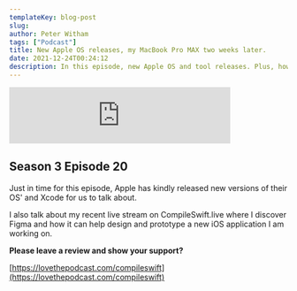 ```yaml
---
templateKey: blog-post
slug: 
author: Peter Witham
tags: ["Podcast"]
title: New Apple OS releases, my MacBook Pro MAX two weeks later.
date: 2021-12-24T00:24:12
description: In this episode, new Apple OS and tool releases. Plus, how is that MacBook Pro MAX holding up 2 weeks later.
---
```


<iframe src="https://anchor.fm/compileswift/embed/episodes/Apple-new-OS-and-Xcode-releases--My-figma-exploration-e1bltdl" height="102px" width="400px" frameborder="0" scrolling="no"></iframe>

## Season 3 Episode 20

Just in time for this episode, Apple has kindly released new versions of their OS' and Xcode for us to talk about.

I also talk about my recent live stream on CompileSwift.live where I discover Figma and how it can help design and prototype a new iOS application I am working on.

**Please leave a review and show your support?**

[https://lovethepodcast.com/compileswift](https://lovethepodcast.com/compileswift)